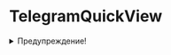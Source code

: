 # TelegramQuickView


<details>
  <summary>Предупреждение!</summary>
	Приложение работает только на Windows 10 версии и выше.
</details>